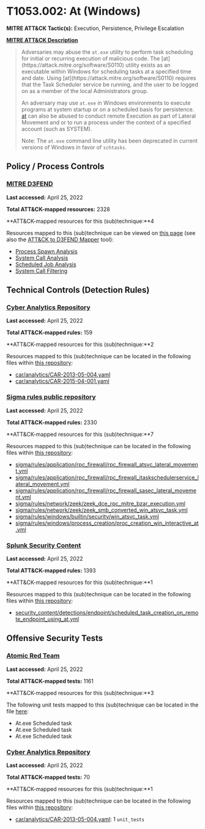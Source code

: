 # T1053.002: At (Windows)
**MITRE ATT&CK Tactic(s):** Execution, Persistence, Privilege Escalation

**[MITRE ATT&CK Description](https://attack.mitre.org/techniques/T1053/002)**
<blockquote>Adversaries may abuse the <code>at.exe</code> utility to perform task scheduling for initial or recurring execution of malicious code. The [at](https://attack.mitre.org/software/S0110) utility exists as an executable within Windows for scheduling tasks at a specified time and date. Using [at](https://attack.mitre.org/software/S0110) requires that the Task Scheduler service be running, and the user to be logged on as a member of the local Administrators group. 

An adversary may use <code>at.exe</code> in Windows environments to execute programs at system startup or on a scheduled basis for persistence. [at](https://attack.mitre.org/software/S0110) can also be abused to conduct remote Execution as part of Lateral Movement and or to run a process under the context of a specified account (such as SYSTEM).

Note: The <code>at.exe</code> command line utility has been deprecated in current versions of Windows in favor of <code>schtasks</code>.</blockquote>
## Policy / Process Controls
### [MITRE D3FEND](https://d3fend.mitre.org/)
**Last accessed:** April 25, 2022

**Total ATT&CK-mapped resources:** 2328

**ATT&CK-mapped resources for this (sub)technique:**4

Resources mapped to this (sub)technique can be viewed on [this page](https://d3fend.mitre.org/) (see also the [ATT&CK to D3FEND Mapper](https://d3fend.mitre.org/tools/attack-mapper) tool):

* [Process Spawn Analysis](https://d3fend.mitre.org/techniques/d3f:ProcessSpawnAnalysis)
* [System Call Analysis](https://d3fend.mitre.org/techniques/d3f:SystemCallAnalysis)
* [Scheduled Job Analysis](https://d3fend.mitre.org/techniques/d3f:ScheduledJobAnalysis)
* [System Call Filtering](https://d3fend.mitre.org/techniques/d3f:SystemCallFiltering)

## Technical Controls (Detection Rules)
### [Cyber Analytics Repository](https://car.mitre.org)
**Last accessed:** April 25, 2022

**Total ATT&CK-mapped rules:** 159

**ATT&CK-mapped resources for this (sub)technique:**2

Resources mapped to this (sub)technique can be located in the following files within [this repository](https://github.com/mitre-attack/car/blob/master/analytics):

* [car/analytics/CAR-2013-05-004.yaml](https://github.com/mitre-attack/car/blob/master/analytics/CAR-2013-05-004.yaml)
* [car/analytics/CAR-2015-04-001.yaml](https://github.com/mitre-attack/car/blob/master/analytics/CAR-2015-04-001.yaml)

### [Sigma rules public repository](https://github.com/SigmaHQ/sigma)
**Last accessed:** April 25, 2022

**Total ATT&CK-mapped rules:** 2330

**ATT&CK-mapped resources for this (sub)technique:**7

Resources mapped to this (sub)technique can be located in the following files within [this repository](https://github.com/SigmaHQ/sigma/tree/master/rules):

* [sigma/rules/application/rpc_firewall/rpc_firewall_atsvc_lateral_movement.yml](https://github.com/SigmaHQ/sigma/blob/master/rules/application/rpc_firewall/rpc_firewall_atsvc_lateral_movement.yml)
* [sigma/rules/application/rpc_firewall/rpc_firewall_itaskschedulerservice_lateral_movement.yml](https://github.com/SigmaHQ/sigma/blob/master/rules/application/rpc_firewall/rpc_firewall_itaskschedulerservice_lateral_movement.yml)
* [sigma/rules/application/rpc_firewall/rpc_firewall_sasec_lateral_movement.yml](https://github.com/SigmaHQ/sigma/blob/master/rules/application/rpc_firewall/rpc_firewall_sasec_lateral_movement.yml)
* [sigma/rules/network/zeek/zeek_dce_rpc_mitre_bzar_execution.yml](https://github.com/SigmaHQ/sigma/blob/master/rules/network/zeek/zeek_dce_rpc_mitre_bzar_execution.yml)
* [sigma/rules/network/zeek/zeek_smb_converted_win_atsvc_task.yml](https://github.com/SigmaHQ/sigma/blob/master/rules/network/zeek/zeek_smb_converted_win_atsvc_task.yml)
* [sigma/rules/windows/builtin/security/win_atsvc_task.yml](https://github.com/SigmaHQ/sigma/blob/master/rules/windows/builtin/security/win_atsvc_task.yml)
* [sigma/rules/windows/process_creation/proc_creation_win_interactive_at.yml](https://github.com/SigmaHQ/sigma/blob/master/rules/windows/process_creation/proc_creation_win_interactive_at.yml)

### [Splunk Security Content](https://github.com/splunk/security_content)
**Last accessed:** April 25, 2022

**Total ATT&CK-mapped rules:** 1393

**ATT&CK-mapped resources for this (sub)technique:**1

Resources mapped to this (sub)technique can be located in the following files within [this repository](https://github.com/splunk/security_content/tree/develop/detections):

* [security_content/detections/endpoint/scheduled_task_creation_on_remote_endpoint_using_at.yml](https://github.com/splunk/security_content/blob/develop/detections/endpoint/scheduled_task_creation_on_remote_endpoint_using_at.yml)


## Offensive Security Tests
### [Atomic Red Team](https://github.com/redcanaryco/atomic-red-team)
**Last accessed:** April 25, 2022

**Total ATT&CK-mapped tests:** 1161

**ATT&CK-mapped resources for this (sub)technique:**3

The following unit tests mapped to this (sub)technique can be located in the file [here](https://github.com/redcanaryco/atomic-red-team/tree/master/atomics/T1053.002/T1053.002.yaml):

* At.exe Scheduled task
* At.exe Scheduled task
* At.exe Scheduled task

### [Cyber Analytics Repository](https://car.mitre.org)
**Last accessed:** April 25, 2022

**Total ATT&CK-mapped tests:** 70

**ATT&CK-mapped resources for this (sub)technique:**1

Resources mapped to this (sub)technique can be located in the following files within [this repository](https://github.com/mitre-attack/car/blob/master/analytics):

* [car/analytics/CAR-2013-05-004.yaml](https://github.com/mitre-attack/car/blob/master/analytics/CAR-2013-05-004.yaml): 1 <code>unit_tests</code>

